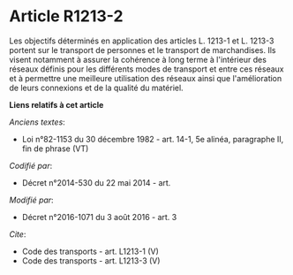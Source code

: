 # Article R1213-2

Les objectifs déterminés en application des articles L. 1213-1 et L. 1213-3 portent sur le transport de personnes et le
transport de marchandises. Ils visent notamment à assurer la cohérence à long terme à l'intérieur des réseaux définis pour
les différents modes de transport et entre ces réseaux et à permettre une meilleure utilisation des réseaux ainsi que
l'amélioration de leurs connexions et de la qualité du matériel.

**Liens relatifs à cet article**

_Anciens textes_:

  - Loi n°82-1153 du 30 décembre 1982 - art. 14-1, 5e alinéa, paragraphe II, fin de phrase  (VT)

_Codifié par_:

  - Décret n°2014-530 du 22 mai 2014 - art.

_Modifié par_:

  - Décret n°2016-1071 du 3 août 2016 - art. 3

_Cite_:

  - Code des transports - art. L1213-1 (V)
  - Code des transports - art. L1213-3 (V)
